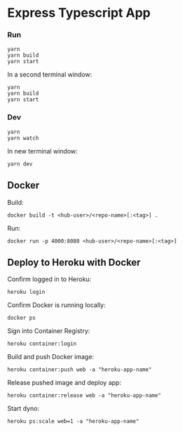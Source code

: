 # Express Typescript App

### Run

```
yarn
yarn build
yarn start
```

In a second terminal window:

```
yarn
yarn build
yarn start
```

### Dev

```
yarn
yarn watch
```

In new terminal window:

```
yarn dev
```

## Docker

Build:

```
docker build -t <hub-user>/<repo-name>[:<tag>] .
```

Run:

```
docker run -p 4000:8080 <hub-user>/<repo-name>[:<tag>]
```

## Deploy to Heroku with Docker

Confirm logged in to Heroku:

```
heroku login
```

Confirm Docker is running locally:

```
docker ps
```

Sign into Container Registry:

```
heroku container:login
```

Build and push Docker image:

```
heroku container:push web -a "heroku-app-name"
```

Release pushed image and deploy app:

```
heroku container:release web -a "heroku-app-name"
```

Start dyno:

```
heroku ps:scale web=1 -a "heroku-app-name"
```

